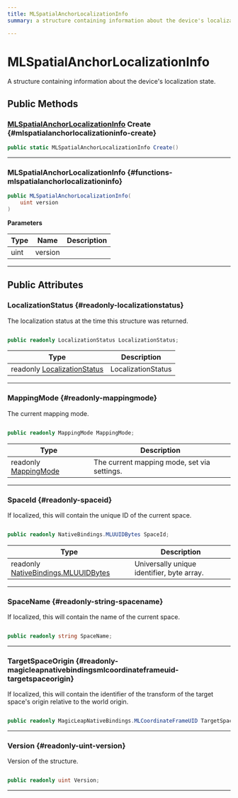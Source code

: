 ```yaml
---
title: MLSpatialAnchorLocalizationInfo
summary: a structure containing information about the device's localization state. 

---
```


# MLSpatialAnchorLocalizationInfo




A structure containing information about the device's localization state.   





## Public Methods

### [MLSpatialAnchorLocalizationInfo](/versioned_docs/version-31-Aug-2023/unity-api/api/UnityEngine.XR.MagicLeap/MLAnchors/NativeBindings/UnityEngine.XR.MagicLeap.MLAnchors.NativeBindings.MLSpatialAnchorLocalizationInfo.md) Create {#mlspatialanchorlocalizationinfo-create}

```csharp
public static MLSpatialAnchorLocalizationInfo Create()
```






-----------

###  MLSpatialAnchorLocalizationInfo {#functions-mlspatialanchorlocalizationinfo}

```csharp
public MLSpatialAnchorLocalizationInfo(
    uint version
)
```


**Parameters**

| Type | Name  | Description  | 
|--|--|--|
| uint |version||






-----------

## Public Attributes

### LocalizationStatus {#readonly-localizationstatus}

The localization status at the time this structure was returned. 

```csharp

public readonly LocalizationStatus LocalizationStatus;

```

| Type | Description  | 
|--|--|
| readonly [LocalizationStatus](/versioned_docs/version-31-Aug-2023/unity-api/api/UnityEngine.XR.MagicLeap/MLAnchors/UnityEngine.XR.MagicLeap.MLAnchors.md#enums-localizationstatus) | LocalizationStatus  |





-----------

### MappingMode {#readonly-mappingmode}

The current mapping mode. 

```csharp

public readonly MappingMode MappingMode;

```

| Type | Description  | 
|--|--|
| readonly [MappingMode](/versioned_docs/version-31-Aug-2023/unity-api/api/UnityEngine.XR.MagicLeap/MLAnchors/UnityEngine.XR.MagicLeap.MLAnchors.md#enums-mappingmode) | The current mapping mode, set via settings.  |





-----------

### SpaceId {#readonly-spaceid}

If localized, this will contain the unique ID of the current space. 

```csharp

public readonly NativeBindings.MLUUIDBytes SpaceId;

```

| Type | Description  | 
|--|--|
| readonly [NativeBindings.MLUUIDBytes](/versioned_docs/version-31-Aug-2023/unity-api/api/UnityEngine.XR.MagicLeap.Native/MagicLeapNativeBindings/UnityEngine.XR.MagicLeap.Native.MagicLeapNativeBindings.MLUUIDBytes.md) | Universally unique identifier, byte array.  |





-----------

### SpaceName {#readonly-string-spacename}

If localized, this will contain the name of the current space. 

```csharp

public readonly string SpaceName;

```






-----------

### TargetSpaceOrigin {#readonly-magicleapnativebindingsmlcoordinateframeuid-targetspaceorigin}

If localized, this will contain the identifier of the transform of the target space's origin relative to the world origin. 

```csharp

public readonly MagicLeapNativeBindings.MLCoordinateFrameUID TargetSpaceOrigin;

```






-----------

### Version {#readonly-uint-version}

Version of the structure. 

```csharp

public readonly uint Version;

```






-----------


